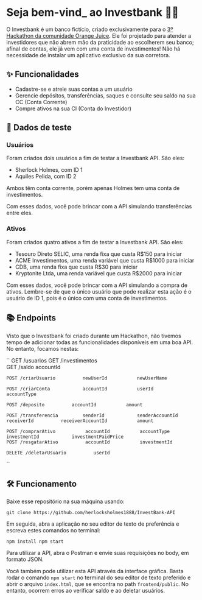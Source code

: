# Seja bem-vind_ ao Investbank 👋🏽

O Investbank é um banco fictício, criado exclusivamente para o [3º Hackathon da comunidade Orange Juice](https://github.com/orangejuicetech/orangebank). Ele foi projetado para atender a investidores que não abrem mão da praticidade ao escolherem seu banco; afinal de contas, ele já vem com uma conta de investimentos! Não há necessidade de instalar um aplicativo exclusivo da sua corretora.

## ✨ Funcionalidades 
* Cadastre-se e atrele suas contas a um usuário
* Gerencie depósitos, transferências, saques e consulte seu saldo na sua CC (Conta Corrente)
* Compre ativos na sua CI (Conta do Investidor)

## 📝 Dados de teste
### Usuários
Foram criados dois usuários a fim de testar a Investbank API. São eles:

* Sherlock Holmes, com ID 1
* Aquiles Pelida, com ID 2

Ambos têm conta corrente, porém apenas Holmes tem uma conta de investimentos.

Com esses dados, você pode brincar com a API simulando transferências entre eles. 

### Ativos
Foram criados quatro ativos a fim de testar a Investbank API. São eles:
* Tesouro Direto SELIC, uma renda fixa que custa R$150 para iniciar
* ACME Investimentos, uma renda variável que custa R$1000 para iniciar
* CDB, uma renda fixa que custa R$30 para iniciar
* Kryptonite Ltda, uma renda variável que custa R$2000 para iniciar

Com esses dados, você pode brincar com a API simulando a compra de ativos. Lembre-se de que o único usuário que pode realizar esta ação é o usuário de ID 1, pois é o único com uma conta de investimentos.

## 📚 Endpoints
Visto que o Investbank foi criado durante um Hackathon, não tivemos tempo de adicionar todas as funcionalidades disponíveis em uma boa API. No entanto, focamos nestas:

``
    GET /usuarios
    GET /investimentos   
    GET /saldo          accountId


    POST /criarUsuario          newUserId           newUserName

    POST /criarConta            accountId           userId          accountType

    POST /deposito          accountId           amount

    POST /transferencia         senderId            senderAccountId         receiverId          receiverAccountId           amount

    POST /comprarAtivo           accountId           accountType            investmentId            investmentPaidPrice
    POST /resgatarAtivo          accountId           investmentId

    DELETE /deletarUsuario          userId
``

## 🛠️ Funcionamento

Baixe esse repositório na sua máquina usando:

`` git clone https://github.com/herlocksholmes1888/InvestBank-API ``

Em seguida, abra a aplicação no seu editor de texto de preferência e escreva estes comandos no terminal:

``
npm install
npm start
``

Para utilizar a API, abra o Postman e envie suas requisições no body, em formato JSON.

Você também pode utilizar esta API através da interface gráfica. Basta rodar o comando ``npm start`` no terminal do seu editor de texto preferido e abrir o arquivo ``index.html``, que se encontra no path ``frontend/public``. No entanto, ocorrem erros ao verificar saldo e ao deletar usuários.